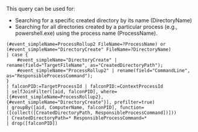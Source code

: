 This query can be used for:

-   Searching for a specific created directory by its name (DirectoryName)
-   Searching for all directories created by a particular process (e.g., powershell.exe) using the process name (ProcessName).

```
(#event_simpleName=ProcessRollup2 FileName=?ProcessName) or (#event_simpleName="DirectoryCreate" FileName=?DirectoryName)
| case {
    #event_simpleName="DirectoryCreate" | rename(field="TargetFileName", as="CreatedDirectoryPath");
    #event_simpleName="ProcessRollup2" | rename(field="CommandLine", as="ResponsibleProcessCommand");
}
| falconPID:=TargetProcessId | falconPID:=ContextProcessId
| selfJoinFilter([aid, falconPID], where=[{#event_simpleName=ProcessRollup2}, {#event_simpleName="DirectoryCreate"}], prefilter=true)
| groupBy([aid, ComputerName, falconPID], function=([collect([CreatedDirectoryPath, ResponsibleProcessCommand])]))
| CreatedDirectoryPath=* ResponsibleProcessCommand=*
| drop([falconPID])
```
